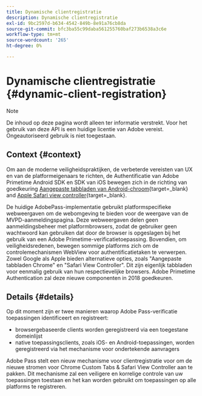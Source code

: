 ```yaml
---
title: Dynamische clientregistratie
description: Dynamische clientregistratie
exl-id: 9bc2597d-b634-4542-849b-8e91a76cb8da
source-git-commit: bfc3ba55c99daba561255760baf273b6538a3c6e
workflow-type: tm+mt
source-wordcount: '265'
ht-degree: 0%

---
```


# Dynamische clientregistratie {#dynamic-client-registration}

>[!NOTE]
>
>De inhoud op deze pagina wordt alleen ter informatie verstrekt. Voor het gebruik van deze API is een huidige licentie van Adobe vereist. Ongeautoriseerd gebruik is niet toegestaan.

## Context {#context}

Om aan de moderne veiligheidspraktijken, de verbeterde vereisten van UX en van de platformeigenaars te richten, de Authentificatie van Adobe Primetime Android SDK en SDK van iOS bewegen zich in de richting van goedkeuring [Aangepaste tabbladen van Android-chroom](https://developer.chrome.com/multidevice/android/customtabs){target=_blank} and [Apple Safari view controller](https://developer.apple.com/documentation/safariservices/sfsafariviewcontroller){target=_blank}.

De huidige AdobePass-implementatie gebruikt platformspecifieke webweergaven om de webomgeving te bieden voor de weergave van de MVPD-aanmeldingspagina. Deze webweergaven delen geen aanmeldingsbeheer met platformbrowsers, zodat de gebruiker geen wachtwoord kan gebruiken dat door de browser is opgeslagen bij het gebruik van een Adobe Primetime-verificatietoepassing. Bovendien, om veiligheidsredenen, bewegen sommige platforms zich om de controlemechanismen WebView voor authentificatietaken te verwerpen. Zowel Google als Apple bieden alternatieve opties, zoals &quot;Aangepaste tabbladen Chrome&quot; en &quot;Safari View Controller&quot;. Dit zijn eigenlijk tabbladen voor eenmalig gebruik van hun respectievelijke browsers. Adobe Primetime Authentication zal deze nieuwe componenten in 2018 goedkeuren.

## Details {#details}

Op dit moment zijn er twee manieren waarop Adobe Pass-verificatie toepassingen identificeert en registreert:

* browsergebaseerde clients worden geregistreerd via een toegestane domeinlijst
* native toepassingsclients, zoals iOS- en Android-toepassingen, worden geregistreerd via het mechanisme voor ondertekende aanvragers

Adobe Pass stelt een nieuw mechanisme voor clientregistratie voor om de nieuwe stromen voor Chrome Custom Tabs &amp; Safari View Controller aan te pakken. Dit mechanisme zal een veiligere en korrelige controle van uw toepassingen toestaan en het kan worden gebruikt om toepassingen op alle platforms te registreren.

<!--
## Related Information

- [Dynamic Client Registration API](/help/authentication/dynamic-client-registration-api.md)
- [Dynamic Client Registration Management](/help/authentication/dynamic-client-registration-management.md)
-->

